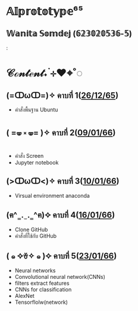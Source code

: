 # 𝔸𝕀𝕡𝕣𝕠𝕥𝕠𝕥𝕪𝕡𝕖⁶⁵
 ## 𝕎𝕒𝕟𝕚𝕥𝕒 𝕊𝕠𝕞𝕕𝕖𝕛 (𝟞𝟚𝟛𝟘𝟚𝟘𝟝𝟛𝟞-𝟝)
: 
# 𝒞ℴ𝓃𝓉ℯ𝓃𝓉˖ ࣪⊹❤︎⌖˚◌

## (=ↀωↀ=)✧ คาบที่ 1([26/12/65](https://github.com/Wanita-8943/AIprototype65/blob/main/%E0%B8%84%E0%B8%B2%E0%B8%9A%E0%B8%97%E0%B8%B5%E0%B9%88%201.pdf))
- คำสั่งพื้นฐาน Ubuntu

##  ( =🝦 ༝ 🝦= )✧  คาบที่ 2([09/01/66](https://github.com/Wanita-8943/AIprototype65/blob/main/%E0%B8%84%E0%B8%B2%E0%B8%9A%E0%B8%97%E0%B8%B5%E0%B9%88%202.pdf))
- คำสั่ง Screen
- Jupyter notebook

##  (>ↀωↀ<)✧  คาบที่ 3([10/01/66](https://github.com/Wanita-8943/AIprototype65/blob/main/%E0%B8%84%E0%B8%B2%E0%B8%9A%E0%B8%97%E0%B8%B5%E0%B9%88%203.pdf))
- Virsual environment anaconda

##  (ฅ^  ̳ . ̫ . ̳ ^ฅ)✧  คาบที่ 4([16/01/66](https://github.com/Wanita-8943/AIprototype65/blob/main/%E0%B8%84%E0%B8%B2%E0%B8%9A%E0%B8%97%E0%B8%B5%E0%B9%88%204.pdf))
- Clone GitHub
- คำสั่งที่ใช้กับ GitHub 
##  (  ๑ ✧ꈊ✧ ๑ )✧  คาบที่ 5([23/01/66](https://github.com/Wanita-8943/AIprototype65/blob/main/%E0%B8%84%E0%B8%B2%E0%B8%9A%E0%B8%97%E0%B8%B5%E0%B9%88%205.pdf))
- Neural networks
- Convolutional neural network(CNNs)
- filters extract features
- CNNs for classification
- AlexNet
- Tensorflolw(network)
